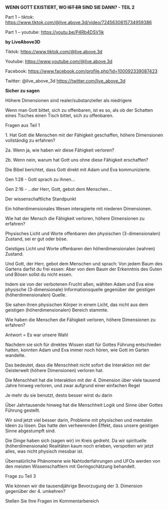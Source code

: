 **WENN GOTT EXISTIERT, WO <s>IST ER</s> SIND SIE DANN? - TEIL 2**

Part 1 – tiktok:
<https://www.tiktok.com/@live.above.3d/video/7245630815734959386>

Part 1 – youtube: <https://youtu.be/P4Rb4DSV1ik>

**by LiveAbove3D**

Tiktok: <https://www.tiktok.com/@live.above.3d>

Youtube: <https://www.youtube.com/@live.above.3d>

Facebook: <https://www.facebook.com/profile.php?id=100092339087423>

Twitter: @live\_above\_3d <https://twitter.com/live_above_3d>

**Sicher zu sagen**

Höhere Dimensionen sind realer/substanzieller als niedrigere

Wenn man Gott bittet, sich zu offenbaren, ist es so, als ob der Schatten
eines Tisches einen Tisch bittet, sich zu offenbaren.

Fragen aus Teil 1

1\. Hat Gott die Menschen mit der Fähigkeit geschaffen, höhere
Dimensionen vollständig zu erfahren?

2a. Wenn ja, wie haben wir diese Fähigkeit verloren?

2b. Wenn nein, warum hat Gott uns ohne diese Fähigkeit erschaffen?

Die Bibel berichtet, dass Gott direkt mit Adam und Eva kommunizierte.

Gen 1:28 - Gott sprach zu ihnen...

Gen 2:16 - ...der Herr, Gott, gebot dem Menschen...

Der wissenschaftliche Standpunkt

Ein höherdimensionales Wesen interagierte mit niederen Dimensionen.

Wie hat der Mensch die Fähigkeit verloren, höhere Dimensionen zu
erfahren?

Physisches Licht und Worte offenbaren den physischen (3-dimensionalen)
Zustand, sei er gut oder böse.

Geistiges Licht und Worte offenbaren den höherdimensionalen (wahren)
Zustand.

Und Gott, der Herr, gebot dem Menschen und sprach: Von jedem Baum des
Gartens darfst du frei essen: Aber von dem Baum der Erkenntnis des Guten
und Bösen sollst du nicht essen.

Indem sie von der verbotenen Frucht aßen, wählten Adam und Eva eine
physische (3-dimensionale) Informationsquelle gegenüber der geistigen
(höherdimensionalen) Quelle.

Sie sahen ihren physischen Körper in einem Licht, das nicht aus dem
geistigen (höherdimensionalen) Bereich stammte.

Wie haben die Menschen die Fähigkeit verloren, höhere Dimensionen zu
erfahren?

Antwort = Es war unsere Wahl

Nachdem sie sich für direktes Wissen statt für Gottes Führung
entschieden hatten, konnten Adam und Eva immer noch hören, wie Gott im
Garten wandelte.

Das bedeutet, dass die Menschheit nicht sofort die Interaktion mit der
Geisterwelt (höhere Dimensionen) verloren hat.

Die Menschheit hat die Interaktion mit der 4. Dimension über viele
tausend Jahre hinweg verloren, und zwar aufgrund einer einfachen Regel

Je mehr du sie benutzt, desto besser wirst du darin

Über Jahrtausende hinweg hat die Menschheit Logik und Sinne über Gottes
Führung gestellt.

Wir sind jetzt viel besser darin, Probleme mit physischen und mentalen
Ideen zu lösen. Das hatte den verheerenden Effekt, dass unsere geistigen
Sinne abgestumpft sind.

Die Dinge haben sich (sagen wir) im Kreis gedreht. Da wir spirituelle
(höherdimensionale) Realitäten kaum noch erleben, verspotten wir jetzt
alles, was nicht physisch messbar ist.

Übernatürliche Phänomene wie Nahtoderfahrungen und UFOs werden von den
meisten Wissenschaftlern mit Geringschätzung behandelt.

Frage zu Teil 3

Wie können wir die tausendjährige Bevorzugung der 3. Dimension gegenüber
der 4. umkehren?

Stellen Sie Ihre Fragen im Kommentarbereich
